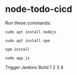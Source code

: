 # node-todo-cicd

Run these commands:


`sudo apt install nodejs`


`sudo apt install npm`


`npm install`

`node app.js`

Trigger Jenkins Build
1
2
3
4
